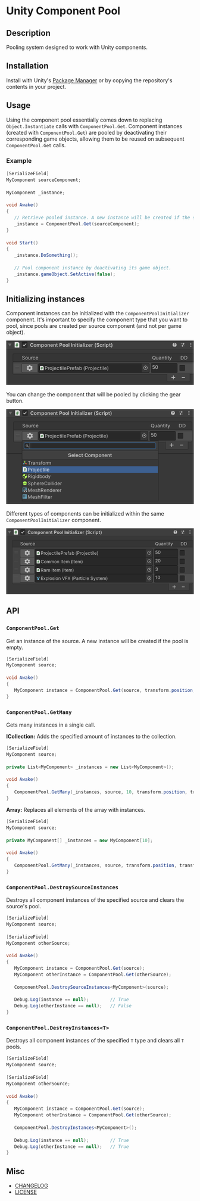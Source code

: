 # Unity Component Pool #

## Description

Pooling system designed to work with Unity components.

## Installation

Install with Unity's [Package Manager](https://docs.unity3d.com/Manual/upm-ui-giturl.html) or by copying the repository's contents in your project.

## Usage

Using the component pool essentially comes down to replacing `Object.Instantiate` calls with `ComponentPool.Get`. Component instances (created with `ComponentPool.Get`) are pooled by deactivating their corresponding game objects, allowing them to be reused on subsequent `ComponentPool.Get` calls.

### Example

```cs
[SerializeField]
MyComponent sourceComponent;

MyComponent _instance;

void Awake()
{
   // Retrieve pooled instance. A new instance will be created if the source component's pool is empty.
   _instance = ComponentPool.Get(sourceComponent);
}

void Start()
{
   _instance.DoSomething();

   // Pool component instance by deactivating its game object.
   _instance.gameObject.SetActive(false);
}
```

## Initializing instances

Component instances can be initialized with the `ComponentPoolInitializer` component. It's important to specify the component type that you want to pool, since pools are created per source component (and not per game object).

![Inspector](https://raw.githubusercontent.com/jeffbert/Unity-Component-Pool/main/.github/images/pool-initializer-1.png "Component Pool Initializer inspector")

You can change the component that will be pooled by clicking the gear button.

![Selector](https://raw.githubusercontent.com/jeffbert/Unity-Component-Pool/main/.github/images/pool-initializer-2.png "Component Pool Initializer - Selecting the source component to pool.")

Different types of components can be initialized within the same `ComponentPoolInitializer` component.

![Source Component](https://raw.githubusercontent.com/jeffbert/Unity-Component-Pool/main/.github/images/pool-initializer-3.png "Component Pool Initializer - Selecting the source component to pool.")

## API

### `ComponentPool.Get`

Get an instance of the source. A new instance will be created if the pool is empty.
```cs
[SerializeField]
MyComponent source;

void Awake()
{
   MyComponent instance = ComponentPool.Get(source, transform.position, transform.rotation);
}
```

### `ComponentPool.GetMany`

Gets many instances in a single call.

**ICollection:** Adds the specified amount of instances to the collection.

```cs
[SerializeField]
MyComponent source;

private List<MyComponent> _instances = new List<MyComponent>();

void Awake()
{
   ComponentPool.GetMany(_instances, source, 10, transform.position, transform.rotation);
}
```

**Array:** Replaces all elements of the array with instances.
```cs
[SerializeField]
MyComponent source;

private MyComponent[] _instances = new MyComponent[10];

void Awake()
{
   ComponentPool.GetMany(_instances, source, transform.position, transform.rotation);
}
```

### `ComponentPool.DestroySourceInstances`

Destroys all component instances of the specified source and clears the source's pool.

```cs
[SerializeField]
MyComponent source;

[SerializeField]
MyComponent otherSource;

void Awake()
{
   MyComponent instance = ComponentPool.Get(source);
   MyComponent otherInstance = ComponentPool.Get(otherSource);

   ComponentPool.DestroySourceInstances<MyComponent>(source);

   Debug.Log(instance == null);        // True
   Debug.Log(otherInstance == null);   // False
}
```

### `ComponentPool.DestroyInstances<T>`

Destroys all component instances of the specified `T` type and clears all `T` pools.

```cs
[SerializeField]
MyComponent source;

[SerializeField]
MyComponent otherSource;

void Awake()
{
   MyComponent instance = ComponentPool.Get(source);
   MyComponent otherInstance = ComponentPool.Get(otherSource);

   ComponentPool.DestroyInstances<MyComponent>();

   Debug.Log(instance == null);        // True
   Debug.Log(otherInstance == null);   // True
}
```

## Misc ##

- [CHANGELOG](https://raw.githubusercontent.com/jeffbert/Unity-Component-Pool/main/CHANGELOG.md)
- [LICENSE](https://raw.githubusercontent.com/jeffbert/Unity-Component-Pool/main/LICENSE)
